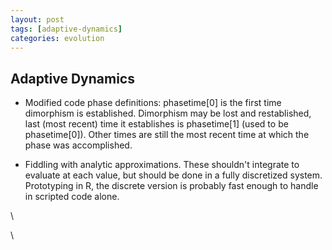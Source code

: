 ```yaml
---
layout: post
tags: [adaptive-dynamics]
categories: evolution
---
```






 





Adaptive Dynamics
-----------------

-   Modified code phase definitions: phasetime[0] is the first time
    dimorphism is established. Dimorphism may be lost and restablished,
    last (most recent) time it establishes is phasetime[1] (used to be
    phasetime[0]). Other times are still the most recent time at which
    the phase was accomplished.

-   Fiddling with analytic approximations. These shouldn't integrate to
    evaluate at each value, but should be done in a fully discretized
    system. Prototyping in R, the discrete version is probably fast
    enough to handle in scripted code alone.

\

\

